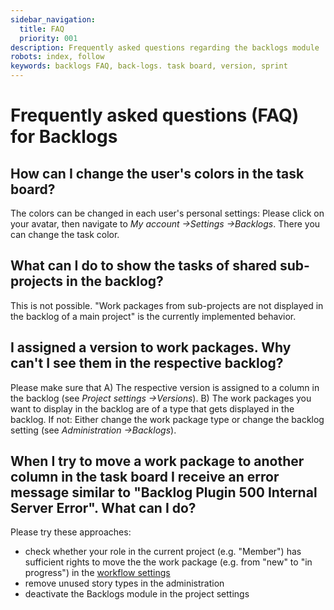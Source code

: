 ```yaml
---
sidebar_navigation:
  title: FAQ
  priority: 001
description: Frequently asked questions regarding the backlogs module
robots: index, follow
keywords: backlogs FAQ, back-logs. task board, version, sprint
---
```


# Frequently asked questions (FAQ) for Backlogs

## How can I change the user's colors in the task board?

The colors can be changed in each user's personal settings: Please click on your avatar, then navigate to *My account ->Settings ->Backlogs*. There you can change the task color.

## What can I do to show the tasks of shared sub-projects in the backlog?

This is not possible. "Work packages from sub-projects are not displayed in the backlog of a main project" is the currently implemented behavior. 

## I assigned a version to work packages. Why can't I see them in the respective backlog?

Please make sure that
A) The respective version is assigned to a column in the backlog (see *Project settings ->Versions*).
B) The work packages you want to display in the backlog are of a type that gets displayed in the backlog. If not: Either change the work package type or change the backlog setting (see *Administration ->Backlogs*).

## When I try to move a work package to another column in the task board I receive an error message similar to "Backlog Plugin 500 Internal Server Error". What can I do?

Please try these approaches:

- check whether your role in the current project (e.g. "Member") has sufficient rights to move the the work package (e.g. from "new" to "in progress") in the [workflow settings](../../../system-admin-guide/manage-work-packages/work-package-workflows/)
- remove unused story types in the administration
- deactivate the Backlogs module in the project settings
